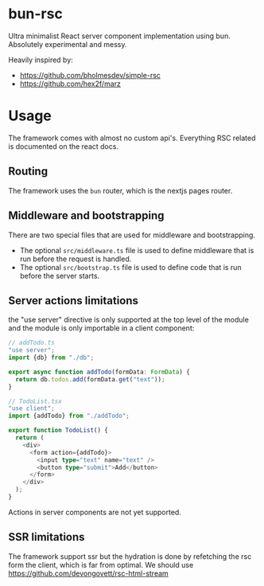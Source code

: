 # bun-rsc

Ultra minimalist React server component implementation using bun. Absolutely experimental and messy.

Heavily inspired by:
- https://github.com/bholmesdev/simple-rsc
- https://github.com/hex2f/marz

# Usage

The framework comes with almost no custom api's. Everything RSC related is documented on the react docs.

## Routing

The framework uses the `bun` router, which is the nextjs pages router.

## Middleware and bootstrapping

There are two special files that are used for middleware and bootstrapping.
- The optional `src/middleware.ts` file is used to define middleware that is run before the request is handled.
- The optional `src/bootstrap.ts` file is used to define code that is run before the server starts.

## Server actions limitations
the "use server" directive is only supported at the top level of the module and the module is only importable in a client component:

```typescript
// addTodo.ts
"use server";
import {db} from "./db";

export async function addTodo(formData: FormData) {
  return db.todos.add(formData.get("text"));
}
```

```typescript
// TodoList.tsx
"use client";
import {addTodo} from "./addTodo";

export function TodoList() {
  return (
    <div>
      <form action={addTodo}>
        <input type="text" name="text" />
        <button type="submit">Add</button>
      </form>
    </div>
  );
}
```

Actions in server components are not yet supported.


## SSR limitations

The framework support ssr but the hydration is done by refetching the rsc form the client, which is far from optimal. We should use https://github.com/devongovett/rsc-html-stream

